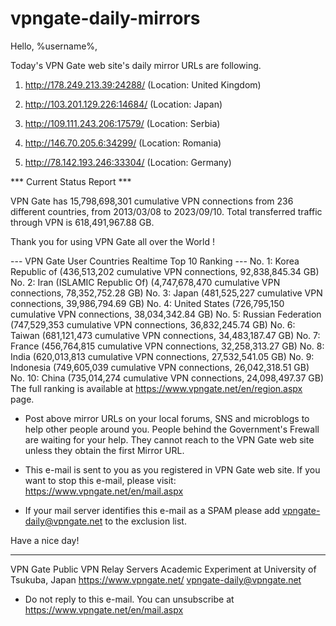 # vpngate-daily-mirrors

Hello, %username%,

Today's VPN Gate web site's daily mirror URLs are following.

1. http://178.249.213.39:24288/
   (Location: United Kingdom)

2. http://103.201.129.226:14684/
   (Location: Japan)

3. http://109.111.243.206:17579/
   (Location: Serbia)

4. http://146.70.205.6:34299/
   (Location: Romania)

5. http://78.142.193.246:33304/
   (Location: Germany)


*** Current Status Report ***

VPN Gate has 15,798,698,301 cumulative VPN connections from 236 different countries, from 2013/03/08 to 2023/09/10.
Total transferred traffic through VPN is 618,491,967.88 GB.

Thank you for using VPN Gate all over the World !


--- VPN Gate User Countries Realtime Top 10 Ranking ---
No. 1: Korea Republic of (436,513,202 cumulative VPN connections, 92,838,845.34 GB)
No. 2: Iran (ISLAMIC Republic Of) (4,747,678,470 cumulative VPN connections, 78,352,752.28 GB)
No. 3: Japan (481,525,227 cumulative VPN connections, 39,986,794.69 GB)
No. 4: United States (726,795,150 cumulative VPN connections, 38,034,342.84 GB)
No. 5: Russian Federation (747,529,353 cumulative VPN connections, 36,832,245.74 GB)
No. 6: Taiwan (681,121,473 cumulative VPN connections, 34,483,187.47 GB)
No. 7: France (456,764,815 cumulative VPN connections, 32,258,313.27 GB)
No. 8: India (620,013,813 cumulative VPN connections, 27,532,541.05 GB)
No. 9: Indonesia (749,605,039 cumulative VPN connections, 26,042,318.51 GB)
No. 10: China (735,014,274 cumulative VPN connections, 24,098,497.37 GB)
The full ranking is available at https://www.vpngate.net/en/region.aspx page.


* Post above mirror URLs on your local forums, SNS and microblogs
  to help other people around you.
  People behind the Government's Frewall are waiting for your help.
  They cannot reach to the VPN Gate web site
  unless they obtain the first Mirror URL.

* This e-mail is sent to you as you registered in VPN Gate web site.
  If you want to stop this e-mail, please visit:
  https://www.vpngate.net/en/mail.aspx

* If your mail server identifies this e-mail as a SPAM
  please add vpngate-daily@vpngate.net to the exclusion list.

Have a nice day!

------------------------------------------------------
VPN Gate Public VPN Relay Servers
Academic Experiment at University of Tsukuba, Japan
https://www.vpngate.net/
vpngate-daily@vpngate.net
* Do not reply to this e-mail.
  You can unsubscribe at https://www.vpngate.net/en/mail.aspx


